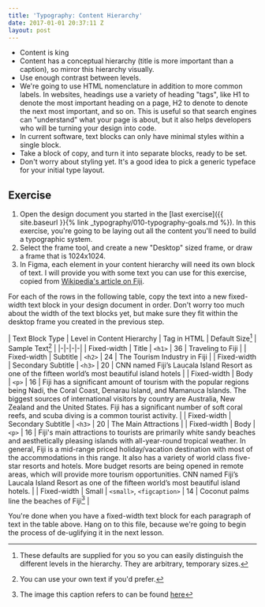 ```yaml
---
title: 'Typography: Content Hierarchy'
date: 2017-01-01 20:37:11 Z
layout: post
---
```


* Content is king
* Content has a conceptual hierarchy (title is more important than a caption), so mirror this hierarchy visually.
* Use enough contrast between levels.
* We're going to use HTML nomenclature in addition to more common labels. In websites, headings use a variety of heading "tags", like H1 to denote the most important heading on a page, H2 to denote to denote the next most important, and so on. This is useful so that search engines can "understand" what your page is about, but it also helps developers who will be turning your design into code.
* In current software, text blocks can only have minimal styles within a single block.
* Take a block of copy, and turn it into separate blocks, ready to be set.
* Don't worry about styling yet. It's a good idea to pick a generic typeface for your initial type layout.

<!--more-->
## Exercise
1. Open the design document you started in the [last exercise]({{ site.baseurl }}{% link _typography/010-typography-goals.md %}). In this exercise, you're going to be laying out all the content you'll need to build a typographic system.
2. Select the <span data-keyCombo="frame">frame tool</span>, and create a new "Desktop" sized frame, or draw a frame that is 1024x1024.
3. In Figma, each element in your content hierarchy will need its own block of text. I will provide you with some text you can use for this exercise, copied from [Wikipedia's article on Fiji](https://en.wikipedia.org/wiki/Fiji#Tourism).

For each of the rows in the following table, copy the text into a new fixed-width text block in your design document in order. Don't worry too much about the width of the text blocks yet, but make sure they fit within the desktop frame you created in the previous step.

| Text Block Type | Level in Content Hierarchy | Tag in HTML | Default Size[^1] | Sample Text[^2] |
|-|-|-|-|
| Fixed-width | Title | `<h1>` | 36 | Traveling to Fiji |
| Fixed-width | Subtitle | `<h2>` | 24 | The Tourism Industry in Fiji |
| Fixed-width | Secondary Subtitle | `<h3>` | 20 | CNN named Fiji’s Laucala Island Resort as one of the fifteen world’s most beautiful island hotels |
| Fixed-width | Body | `<p>` | 16 | Fiji has a significant amount of tourism with the popular regions being Nadi, the Coral Coast, Denarau Island, and Mamanuca Islands. The biggest sources of international visitors by country are Australia, New Zealand and the United States. Fiji has a significant number of soft coral reefs, and scuba diving is a common tourist activity. |
| Fixed-width | Secondary Subtitle | `<h3>` | 20 | The Main Attractions |
| Fixed-width | Body | `<p>` | 16 | Fiji's main attractions to tourists are primarily white sandy beaches and aesthetically pleasing islands with all-year-round tropical weather. In general, Fiji is a mid-range priced holiday/vacation destination with most of the accommodations in this range. It also has a variety of world class five-star resorts and hotels. More budget resorts are being opened in remote areas, which will provide more tourism opportunities. CNN named Fiji’s Laucala Island Resort as one of the fifteen world’s most beautiful island hotels. |
| Fixed-width | Small | `<small>`, `<figcaption>` | 14 | Coconut palms line the beaches of Fiji[^3] |

[^1]: These defaults are supplied for you so you can easily distinguish the different levels in the hierarchy. They are arbitrary, temporary sizes.
[^2]: You can use your own text if you'd prefer.
[^3]: The image this caption refers to can be found [here](https://en.wikipedia.org/wiki/Fiji#/media/File:The_Point_(Fiji).jpg)

You're done when you have a fixed-width text block for each paragraph of text in the table above. Hang on to this file, because we're going to begin the process of de-uglifying it in the next lesson.

